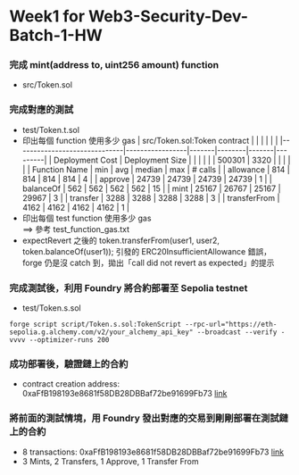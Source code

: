 # Week1 for Web3-Security-Dev-Batch-1-HW

### 完成 mint(address to, uint256 amount) function
- src/Token.sol

### 完成對應的測試
- test/Token.t.sol
- 印出每個 function 使用多少 gas
  | src/Token.sol:Token contract |                 |       |        |       |         |
  |------------------------------|-----------------|-------|--------|-------|---------|
  | Deployment Cost              | Deployment Size |       |        |       |         |
  | 500301                       | 3320            |       |        |       |         |
  | Function Name                | min             | avg   | median | max   | # calls |
  | allowance                    | 814             | 814   | 814    | 814   | 4       |
  | approve                      | 24739           | 24739 | 24739  | 24739 | 1       |
  | balanceOf                    | 562             | 562   | 562    | 562   | 15      |
  | mint                         | 25167           | 26767 | 25167  | 29967 | 3       |
  | transfer                     | 3288            | 3288  | 3288   | 3288  | 3       |
  | transferFrom                 | 4162            | 4162  | 4162   | 4162  | 1       |
- 印出每個 test function 使用多少 gas  
  ==> 參考 test_function_gas.txt
- expectRevert 之後的 token.transferFrom(user1, user2, token.balanceOf(user1)); 引發的 ERC20InsufficientAllowance 錯誤，forge 仍是沒 catch 到，拋出「call did not revert as expected」的提示

### 完成測試後，利用 Foundry 將合約部署至 Sepolia testnet
- test/Token.s.sol
```
forge script script/Token.s.sol:TokenScript --rpc-url="https://eth-sepolia.g.alchemy.com/v2/your_alchemy_api_key" --broadcast --verify -vvvv --optimizer-runs 200
```

### 成功部署後，驗證鏈上的合約
- contract creation address: 0xaFfB198193e8681f58DB28DBBaf72be91699Fb73 [link](https://sepolia.etherscan.io/address/0xaFfB198193e8681f58DB28DBBaf72be91699Fb73#code)

### 將前面的測試情境，用 Foundry 發出對應的交易到剛剛部署在測試鏈上的合約
- 8 transactions: 0xaFfB198193e8681f58DB28DBBaf72be91699Fb73 [link](https://sepolia.etherscan.io/address/0xaFfB198193e8681f58DB28DBBaf72be91699Fb73)
- 3 Mints, 2 Transfers, 1 Approve, 1 Transfer From


